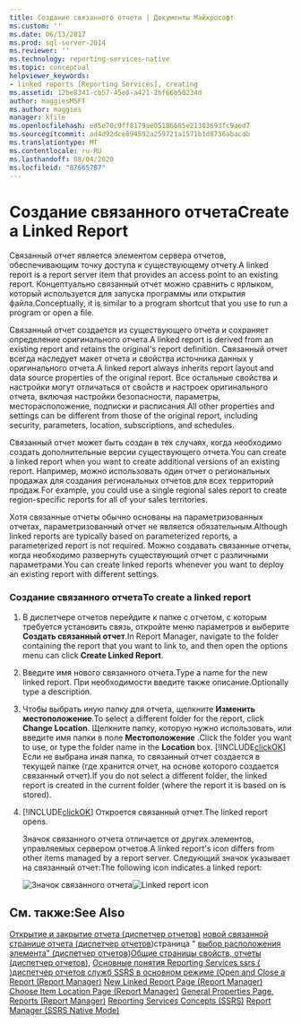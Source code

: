 ```yaml
---
title: Создание связанного отчета | Документы Майкрософт
ms.custom: ''
ms.date: 06/13/2017
ms.prod: sql-server-2014
ms.reviewer: ''
ms.technology: reporting-services-native
ms.topic: conceptual
helpviewer_keywords:
- linked reports [Reporting Services], creating
ms.assetid: 12be8341-cb57-45e8-a421-2bf66b50234d
author: maggiesMSFT
ms.author: maggies
manager: kfile
ms.openlocfilehash: ed5e70c9ff8179ae05186685e21303693fc9aed7
ms.sourcegitcommit: ad4d92dce894592a259721a1571b1d8736abacdb
ms.translationtype: MT
ms.contentlocale: ru-RU
ms.lasthandoff: 08/04/2020
ms.locfileid: "87665787"
---
```

# <a name="create-a-linked-report"></a><span data-ttu-id="7e66e-102">Создание связанного отчета</span><span class="sxs-lookup"><span data-stu-id="7e66e-102">Create a Linked Report</span></span>
  <span data-ttu-id="7e66e-103">Связанный отчет является элементом сервера отчетов, обеспечивающим точку доступа к существующему отчету.</span><span class="sxs-lookup"><span data-stu-id="7e66e-103">A linked report is a report server item that provides an access point to an existing report.</span></span> <span data-ttu-id="7e66e-104">Концептуально связанный отчет можно сравнить с ярлыком, который используется для запуска программы или открытия файла.</span><span class="sxs-lookup"><span data-stu-id="7e66e-104">Conceptually, it is similar to a program shortcut that you use to run a program or open a file.</span></span>

 <span data-ttu-id="7e66e-105">Связанный отчет создается из существующего отчета и сохраняет определение оригинального отчета.</span><span class="sxs-lookup"><span data-stu-id="7e66e-105">A linked report is derived from an existing report and retains the original's report definition.</span></span> <span data-ttu-id="7e66e-106">Связанный отчет всегда наследует макет отчета и свойства источника данных у оригинального отчета.</span><span class="sxs-lookup"><span data-stu-id="7e66e-106">A linked report always inherits report layout and data source properties of the original report.</span></span> <span data-ttu-id="7e66e-107">Все остальные свойства и настройки могут отличаться от свойств и настроек оригинального отчета, включая настройки безопасности, параметры, месторасположение, подписки и расписания.</span><span class="sxs-lookup"><span data-stu-id="7e66e-107">All other properties and settings can be different from those of the original report, including security, parameters, location, subscriptions, and schedules.</span></span>

 <span data-ttu-id="7e66e-108">Связанный отчет может быть создан в тех случаях, когда необходимо создать дополнительные версии существующего отчета.</span><span class="sxs-lookup"><span data-stu-id="7e66e-108">You can create a linked report when you want to create additional versions of an existing report.</span></span> <span data-ttu-id="7e66e-109">Например, можно использовать один отчет о региональных продажах для создания региональных отчетов для всех территорий продаж.</span><span class="sxs-lookup"><span data-stu-id="7e66e-109">For example, you could use a single regional sales report to create region-specific reports for all of your sales territories.</span></span>

 <span data-ttu-id="7e66e-110">Хотя связанные отчеты обычно основаны на параметризованных отчетах, параметризованный отчет не является обязательным.</span><span class="sxs-lookup"><span data-stu-id="7e66e-110">Although linked reports are typically based on parameterized reports, a parameterized report is not required.</span></span> <span data-ttu-id="7e66e-111">Можно создавать связанные отчеты, когда необходимо развернуть существующий отчет с различными параметрами.</span><span class="sxs-lookup"><span data-stu-id="7e66e-111">You can create linked reports whenever you want to deploy an existing report with different settings.</span></span>

### <a name="to-create-a-linked-report"></a><span data-ttu-id="7e66e-112">Создание связанного отчета</span><span class="sxs-lookup"><span data-stu-id="7e66e-112">To create a linked report</span></span>

1.  <span data-ttu-id="7e66e-113">В диспетчере отчетов перейдите к папке с отчетом, с которым требуется установить связь, откройте меню параметров и выберите **Создать связанный отчет**.</span><span class="sxs-lookup"><span data-stu-id="7e66e-113">In Report Manager, navigate to the folder containing the report that you want to link to, and then open the options menu can click **Create Linked Report**.</span></span>

2.  <span data-ttu-id="7e66e-114">Введите имя нового связанного отчета.</span><span class="sxs-lookup"><span data-stu-id="7e66e-114">Type a name for the new linked report.</span></span> <span data-ttu-id="7e66e-115">При необходимости введите также описание.</span><span class="sxs-lookup"><span data-stu-id="7e66e-115">Optionally type a description.</span></span>

3.  <span data-ttu-id="7e66e-116">Чтобы выбрать иную папку для отчета, щелкните **Изменить местоположение**.</span><span class="sxs-lookup"><span data-stu-id="7e66e-116">To select a different folder for the report, click **Change Location**.</span></span> <span data-ttu-id="7e66e-117">Щелкните папку, которую нужно использовать, или введите имя папки в поле **Местоположение** .</span><span class="sxs-lookup"><span data-stu-id="7e66e-117">Click the folder you want to use, or type the folder name in the **Location** box.</span></span> [!INCLUDE[clickOK](../../../includes/clickok-md.md)] <span data-ttu-id="7e66e-118">Если не выбрана иная папка, то связанный отчет создается в текущей папке (где хранится отчет, на основе которого создается связанный отчет).</span><span class="sxs-lookup"><span data-stu-id="7e66e-118">If you do not select a different folder, the linked report is created in the current folder (where the report it is based on is stored).</span></span>

4.  [!INCLUDE[clickOK](../../../includes/clickok-md.md)] <span data-ttu-id="7e66e-119">Откроется связанный отчет.</span><span class="sxs-lookup"><span data-stu-id="7e66e-119">The linked report opens.</span></span>

     <span data-ttu-id="7e66e-120">Значок связанного отчета отличается от других элементов, управляемых сервером отчетов.</span><span class="sxs-lookup"><span data-stu-id="7e66e-120">A linked report's icon differs from other items managed by a report server.</span></span> <span data-ttu-id="7e66e-121">Следующий значок указывает на связанный отчет:</span><span class="sxs-lookup"><span data-stu-id="7e66e-121">The following icon indicates a linked report:</span></span>

     <span data-ttu-id="7e66e-122">![Значок связанного отчета](../media/hlp-16linked.gif "Значок связанного отчета")</span><span class="sxs-lookup"><span data-stu-id="7e66e-122">![Linked report icon](../media/hlp-16linked.gif "Linked report icon")</span></span>

## <a name="see-also"></a><span data-ttu-id="7e66e-123">См. также:</span><span class="sxs-lookup"><span data-stu-id="7e66e-123">See Also</span></span>
 <span data-ttu-id="7e66e-124">[Открытие и закрытие отчета &#40;диспетчер отчетов&#41;](../reports/open-and-close-a-report-report-manager.md) [новой связанной странице отчета &#40;диспетчер отчетов](../new-linked-report-page-report-manager.md)&#41;страница " [выбор расположения элемента" &#40;диспетчер отчетов](../choose-item-location-page-report-manager.md)&#41;[Общие страницы свойств, отчеты &#40;диспетчер отчетов&#41;,](../general-properties-page-reports-report-manager.md) [Основные понятия Reporting Services ssrs &#40;](../reporting-services-concepts-ssrs.md) [&#41;диспетчер отчетов служб SSRS в основном режиме &#40;](../report-manager-ssrs-native-mode.md)</span><span class="sxs-lookup"><span data-stu-id="7e66e-124">[Open and Close a Report &#40;Report Manager&#41;](../reports/open-and-close-a-report-report-manager.md) [New Linked Report Page &#40;Report Manager&#41;](../new-linked-report-page-report-manager.md) [Choose Item Location Page &#40;Report Manager&#41;](../choose-item-location-page-report-manager.md) [General Properties Page, Reports &#40;Report Manager&#41;](../general-properties-page-reports-report-manager.md) [Reporting Services Concepts &#40;SSRS&#41;](../reporting-services-concepts-ssrs.md) [Report Manager  &#40;SSRS Native Mode&#41;](../report-manager-ssrs-native-mode.md)</span></span>


